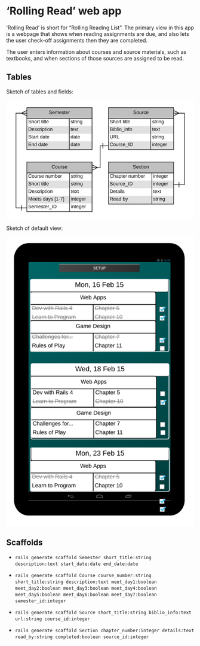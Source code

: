 # &lsquo;Rolling Read&rsquo; web app

&lsquo;Rolling Read&rsquo; is short for &ldquo;Rolling Reading List&rdquo;.  The primary view in this app is a webpage that shows when reading assignments are due, and also lets the user check-off assignments then they are completed.

The user enters information about courses and source materials, such as textbooks, and when sections of those sources are assigned to be read.

## Tables

Sketch of tables and fields:

![Tables sketch](img/rollingread-tables.png)


Sketch of default view:

![Default view](img/rollingread-default-view.png)


## Scaffolds

* `rails generate scaffold Semester short_title:string description:text start_date:date end_date:date`

* `rails generate scaffold Course course_number:string short_title:string description:text meet_day1:boolean meet_day2:boolean meet_day3:boolean meet_day4:boolean meet_day5:boolean meet_day6:boolean meet_day7:boolean semester_id:integer`

* `rails generate scaffold Source short_title:string biblio_info:text url:string course_id:integer`

* `rails generate scaffold Section chapter_number:integer details:text read_by:string completed:boolean source_id:integer`







